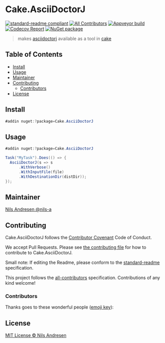 # Cake.AsciiDoctorJ

[![standard-readme compliant][]][standard-readme]
[![All Contributors](https://img.shields.io/badge/all_contributors-0-orange.svg?style=flat-square)](#contributors)
[![Appveyor build][appveyorimage]][appveyor]
[![Codecov Report][codecovimage]][codecov]
[![NuGet package][nugetimage]][nuget]

> makes [asciidoctorj](https://github.com/asciidoctor/asciidoctorj) available as a tool in [cake](https://cakebuild.net/)

## Table of Contents

- [Install](#install)
- [Usage](#usage)
- [Maintainer](#maintainer)
- [Contributing](#contributing)
  - [Contributors](#contributors)
- [License](#license)

## Install

```cs
#addin nuget:?package=Cake.AsciiDoctorJ
```

## Usage

```cs
#addin nuget:?package=Cake.AsciiDoctorJ

Task("MyTask").Does(() => {
  AsciiDoctorJ(s => s
	  .WithVerbose()
	  .WithInputFile(file)
	  .WithDestinationDir(distDir));
});
```

## Maintainer

[Nils Andresen @nils-a][maintainer]

## Contributing

Cake.AsciiDoctorJ follows the [Contributor Covenant][contrib-covenant] Code of Conduct.

We accept Pull Requests.
Please see [the contributing file][contributing] for how to contribute to Cake.AsciiDoctorJ.

Small note: If editing the Readme, please conform to the [standard-readme][] specification.

This project follows the [all-contributors][] specification. Contributions of any kind welcome!

### Contributors

Thanks goes to these wonderful people ([emoji key][emoji-key]):

<!-- ALL-CONTRIBUTORS-LIST:START - Do not remove or modify this section -->
<!-- prettier-ignore -->
<!-- ALL-CONTRIBUTORS-LIST:END -->

## License

[MIT License © Nils Andresen][license]

[all-contributors]: https://github.com/all-contributors/all-contributors
[appveyor]: https://ci.appveyor.com/project/cakecontrib/cake-asciidoctorj
[appveyorimage]: https://img.shields.io/appveyor/ci/cakecontrib/cake-asciidoctorj.svg?logo=appveyor&style=flat-square
[codecov]: https://codecov.io/gh/cake-contrib/Cake.AsciiDoctorJ
[codecovimage]: https://img.shields.io/codecov/c/github/cake-contrib/Cake.AsciiDoctorJ.svg?logo=codecov&style=flat-square
[contrib-covenant]: https://www.contributor-covenant.org/version/1/4/code-of-conduct
[contributing]: CONTRIBUTING.md
[emoji-key]: https://allcontributors.org/docs/en/emoji-key
[maintainer]: https://github.com/nils-a
[nuget]: https://nuget.org/packages/Cake.AsciiDoctorJ
[nugetimage]: https://img.shields.io/nuget/v/Cake.AsciiDoctorJ.svg?logo=nuget&style=flat-square
[license]: LICENSE.txt
[standard-readme]: https://github.com/RichardLitt/standard-readme
[standard-readme compliant]: https://img.shields.io/badge/readme%20style-standard-brightgreen.svg?style=flat-square
